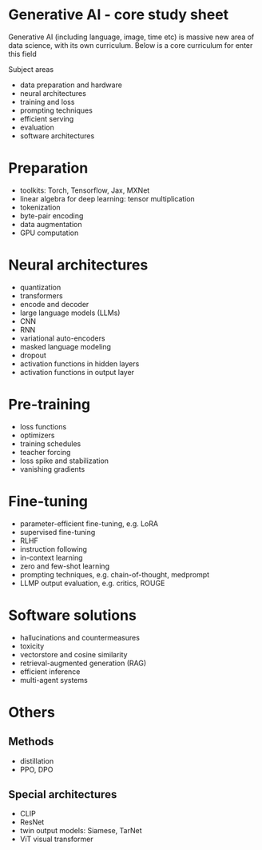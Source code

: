 # Generative AI - core study sheet

Generative AI (including language, image, time etc) is massive new area of data science, with its own curriculum. 
Below is a core curriculum for enter this field

Subject areas
- data preparation and hardware
- neural architectures
- training and loss
- prompting techniques
- efficient serving
- evaluation
- software architectures


# Preparation
- toolkits: Torch, Tensorflow, Jax, MXNet
- linear algebra for deep learning: tensor multiplication
- tokenization
- byte-pair encoding
- data augmentation
- GPU computation


# Neural architectures
- quantization
- transformers
- encode and decoder
- large language models (LLMs)
- CNN
- RNN
- variational auto-encoders
- masked language modeling
- dropout
- activation functions in hidden layers
- activation functions in output layer

# Pre-training
- loss functions
- optimizers
- training schedules
- teacher forcing
- loss spike and stabilization
- vanishing gradients

# Fine-tuning
- parameter-efficient fine-tuning, e.g. LoRA
- supervised fine-tuning
- RLHF
- instruction following
- in-context learning
- zero and few-shot learning
- prompting techniques, e.g. chain-of-thought, medprompt
- LLMP output evaluation, e.g. critics, ROUGE 

# Software solutions
- hallucinations and countermeasures
- toxicity 
- vectorstore and cosine similarity
- retrieval-augmented generation (RAG)
- efficient inference
- multi-agent systems

# Others
## Methods
- distillation
- PPO, DPO


## Special architectures
- CLIP
- ResNet
- twin output models: Siamese, TarNet
- ViT visual transformer
